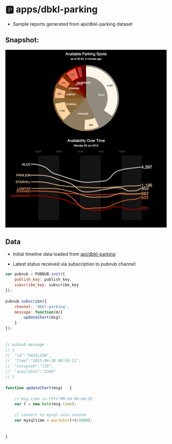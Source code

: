 # :parking: apps/dbkl-parking

- Sample reports generated from api/dbkl-parking dataset


## Snapshot:

![snapshot](image.png)


## Data

- Initial timeline data loaded from [api/dbkl-parking](/api/dbkl-parking/tree/master)

- Latest status received via subscription to pubnub channel:


```javascript
var pubnub = PUBNUB.init({
	publish_key: publish_key,
	subscribe_key: subscribe_key
});

pubnub.subscribe({
	channel: 'dbkl-parking',
	message: function(m){
		updateChart(msg);
	}
});


// pubnub message :
// {
//	"id":"PAVILION",
//	"time":"2015-06-30 08:04:11",
//	"occupied":"118",
//	"available":"2349"
// }

function updateChart(msg)	{

	// msg.time in YYYY-MM-dd HH:mm:SS
	var t = new Date(msg.time);

	// convert to mysql unix second
	var mysqltime = parseInt(+t/1000);


}

```
